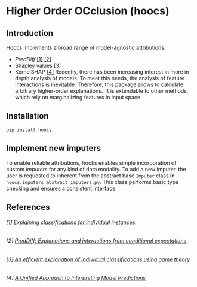 # Higher Order OCclusion (hoocs)
## Introduction
Hoocs implements a broad range of model-agnostic attributions.
- *PredDiff*  [[1]]([1]) [[2]]([2])
- Shapley values [[3]]([3])
- KernelSHAP [[4]]([4])
Recently, there has been increasing interest in more in-depth analysis of models. To meet this needs, the analysis of 
feature interactions is inevitable. Therefore, this package allows to calculate arbitrary higher-order explanations. 
Tt is extendable to other methods, which rely on marginalizing features in input space.

## Installation
```
pip install hoocs
```

## Implement new imputers
To enable reliable attributions, hooks enables simple incorporation of custom *imputers* for any kind of data modality.
To add a new imputer, the user is requested to inherent from the abstract base `Imputer` class in `hoocs.imputers.abstract_imputers.py`.
This class performs basic type checking and ensures a consistent interface. 

## References

###### [1] [Explaining classifications for individual instances.](https://ieeexplore.ieee.org/abstract/document/4407709)
###### [2] [PredDiff: Explanations and interactions from conditional expectations](https://www.sciencedirect.com/science/article/pii/S000437022200114X)
###### [3] [An efficient explanation of individual classifications using game theory](https://www.jmlr.org/papers/volume11/strumbelj10a/strumbelj10a.pdf?ref=https://githubhelp.com)
###### [4] [A Unified Approach to Interpreting Model Predictions](https://proceedings.neurips.cc/paper/2017/hash/8a20a8621978632d76c43dfd28b67767-Abstract.html)
